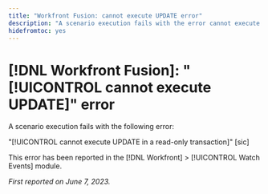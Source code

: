 ```yaml
---
title: "Workfront Fusion: cannot execute UPDATE error"
description: "A scenario execution fails with the error cannot execute UPDATE in a read-only transaction."
hidefromtoc: yes
---
```


# [!DNL Workfront Fusion]: "[!UICONTROL cannot execute UPDATE]" error

A scenario execution fails with the following error:

"[!UICONTROL cannot execute UPDATE in a read-only transaction]" [sic]

This error has been reported in the [!DNL Workfront] > [!UICONTROL Watch Events] module.

_First reported on June 7, 2023._

